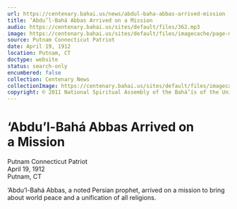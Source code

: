```yaml
---
url: https://centenary.bahai.us/news/abdul-baha-abbas-arrived-mission
title: ‘Abdu’l-Bahá Abbas Arrived on a Mission
audio: https://centenary.bahai.us/sites/default/files/362.mp3
image: https://centenary.bahai.us/sites/default/files/imagecache/page-main-image/images/press_clippings/04-19-1912%20Putnam%20CT%20Patriot%20Abdul%20Baha%20Abbas%20Arrived%20on%20a%20Mission.png
source: Putnam Connecticut Patriot
date: April 19, 1912
location: Putnam, CT
doctype: website
status: search-only
encumbered: false
collection: Centenary News
collectionImage: https://centenary.bahai.us/sites/default/files/imagecache/theme-image/main_image/abdulbaha-overview-small_0.jpg
copyright: © 2011 National Spiritual Assembly of the Bahá’ís of the United States
---
```



# ‘Abdu’l-Bahá Abbas Arrived on a Mission

Putnam Connecticut Patriot  
April 19, 1912  
Putnam, CT  



‘Abdu’l-Bahá Abbas, a noted Persian prophet, arrived on a mission to bring about world peace and a unification of all religions.